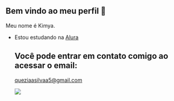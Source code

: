 ## Bem vindo ao meu perfil 💙

Meu nome é Kimya.

- Estou estudando na [Alura](https://www.alura.com.br) 

  ## Você pode entrar em contato comigo ao acessar o email:

  queziaasilvaa5@gmail.com

  ![](https://tenor.com/pt-BR/view/zohakuten-kimetsu-no-yaiba-demon-slayer-hantengu-upper-moon-4-gif-4741621202897059505)
